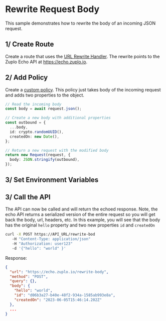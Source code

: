 # Rewrite Request Body

This sample demonstrates how to rewrite the body of an incoming JSON request.

## 1/ Create Route

Create a route that uses the [URL Rewrite Handler](https://zuplo.com/docs/handlers/url-rewrite). The rewrite points to the Zuplo Echo API at https://echo.zuplo.io.

<Route path="/rewrite-body" method="post" />

## 2/ Add Policy

Create a [custom policy](https://zuplo.com/docs/policies/custom-code-inbound). This policy just takes body of the incoming request and adds two properties to the object.

```ts
// Read the incoming body
const body = await request.json();

// Create a new body with additional properties
const outbound = {
  ...body,
  id: crypto.randomUUID(),
  createdOn: new Date(),
};

// Return a new request with the modified body
return new Request(request, {
  body: JSON.stringify(outbound),
});
```

<Policy name="rewrite-body" />

## 3/ Set Environment Variables

## 3/ Call the API

The API can now be called and will return the echoed response. Note, the echo API returns a serialized version of the entire request so you will get back the body, url, headers, etc. In this example, you will see that the body has the original `hello` property and two new properties `id` and `createdOn`

```bash
curl -X POST https://API_URL/rewrite-bod
   -H "Content-Type: application/json"
   -H "Authorization: user123"
   -d '{"hello": "world" }'
```

Response:

```json
{
  "url": "https://echo.zuplo.io/rewrite-body",
  "method": "POST",
  "query": {},
  "body": {
    "hello": "world",
    "id": "d06b3a27-b40e-48f2-934a-1585ab993e8a",
    "createdOn": "2023-06-05T15:46:14.202Z"
  },
  ...
}
```
